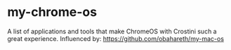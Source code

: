 # my-chrome-os
A list of applications and tools that make ChromeOS with Crostini such a great experience. Influenced by: https://github.com/obahareth/my-mac-os 


